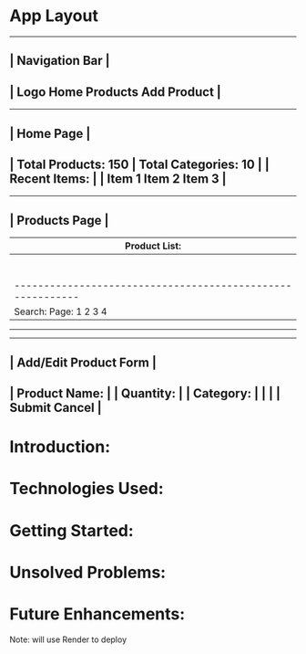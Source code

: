 # App Layout
--------------------------------------------------------------
|                     Navigation Bar                          |
--------------------------------------------------------------
| Logo Home  Products  Add Product                            |
--------------------------------------------------------------

--------------------------------------------------------------
|                          Home Page                          |
--------------------------------------------------------------
| Total Products: 150 | Total Categories: 10                  |
| Recent Items:                                               |
| Item 1 Item 2 Item 3                                        |
--------------------------------------------------------------

--------------------------------------------------------------
|                         Products Page                       |
--------------------------------------------------------------
| Product List:                                              |
| ---------------------------------------------------------- |
| | ID | Name           | Quantity | Category | Actions       |
| |----|----------------|----------|----------|---------------|
| | 1  | Product A      | 50       | Category1| Edit | Delete |
| | 2  | Product B      | 30       | Category2| Edit | Delete |
| | 3  | Product C      | 20       | Category1| Edit | Delete |
| | 4  | Product D      | 10       | Category3| Edit | Delete |
| |    |                |          |          |      |        |
| ----------------------------------------------------------  |
| Search:   Page: 1 2 3 4                                     |
--------------------------------------------------------------

--------------------------------------------------------------
|                   Add/Edit Product Form                     |
--------------------------------------------------------------
| Product Name:                                               |
| Quantity:                                                   |
| Category:                                                   |
|                                                             |
| Submit Cancel                                               |
--------------------------------------------------------------


# Introduction: 
# Technologies Used: 
# Getting Started: 
# Unsolved Problems: 
# Future Enhancements:

Note: will use Render to deploy
